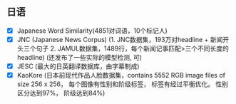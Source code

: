 ## 日语

- [X] Japanese Word Similarity(4851对词语，10个标记人)
- [X] JNC (Japanese News Corpus) (1. JNC数据集，193万对headline + 新闻开头三个句子 2. JAMUL数据集，1489行，每个新闻记事匹配>三个不同长度的headline) (还发布了一些实际的模型检测, 可)
- [X] JESC (最大的日英翻译数据库，由字幕制成)
- [X] KaoKore (日本前现代作品人脸数据集，contains 5552 RGB image files of size 256 x 256， 每个图像有性别和阶级标签， 标签有经过平衡优化。 性别区分达到97%， 阶级达到84%)
